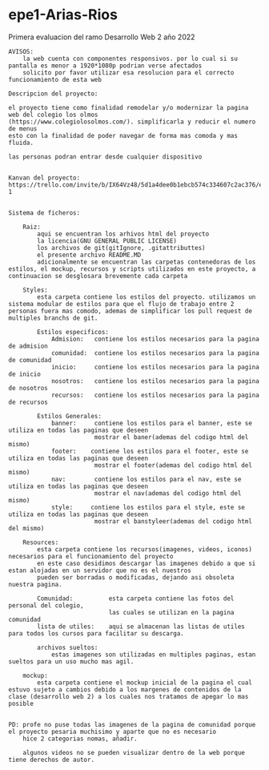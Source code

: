 # epe1-Arias-Rios
Primera evaluacion del ramo Desarrollo Web 2 año 2022


    AVISOS:
        la web cuenta con componentes responsivos. por lo cual si su pantalla es menor a 1920*1080p podrian verse afectados
        solicito por favor utilizar esa resolucion para el correcto funcionamiento de esta web

    Descripcion del proyecto:

    el proyecto tiene como finalidad remodelar y/o modernizar la pagina web del colegio los olmos
    (https://www.colegiolosolmos.com/). simplificarla y reducir el numero de menus
    esto con la finalidad de poder navegar de forma mas comoda y mas fluida.
    
    las personas podran entrar desde cualquier dispositivo


    Kanvan del proyecto:
    https://trello.com/invite/b/IX64Vz48/5d1a4dee0b1ebcb574c334607c2ac376/epe-1


    Sistema de ficheros:

        Raiz:
            aqui se encuentran los arhivos html del proyecto
            la licencia(GNU GENERAL PUBLIC LICENSE)
            los archivos de git(gitIgnore, .gitattributtes)
            el presente archivo README.MD
            adicionalmente se encuentran las carpetas contenedoras de los estilos, el mockup, recursos y scripts utilizados en este proyecto, a continuacion se desglosara brevemente cada carpeta

        Styles:
            esta carpeta contiene los estilos del proyecto. utilizamos un sistema modular de estilos para que el flujo de trabajo entre 2 personas fuera mas comodo, ademas de simplificar los pull request de multiples branchs de git.

            Estilos especificos:
                Admision:   contiene los estilos necesarios para la pagina de admision
                comunidad:  contiene los estilos necesarios para la pagina de comunidad
                inicio:     contiene los estilos necesarios para la pagina de inicio
                nosotros:   contiene los estilos necesarios para la pagina de nosotros
                recursos:   contiene los estilos necesarios para la pagina de recursos

            Estilos Generales:
                banner:     contiene los estilos para el banner, este se utiliza en todas las paginas que deseen
                            mostrar el baner(ademas del codigo html del mismo)
                footer:    contiene los estilos para el footer, este se utiliza en todas las paginas que deseen
                            mostrar el footer(ademas del codigo html del mismo)
                nav:        contiene los estilos para el nav, este se utiliza en todas las paginas que deseen
                            mostrar el nav(ademas del codigo html del mismo)
                style:     contiene los estilos para el style, este se utiliza en todas las paginas que deseen
                            mostrar el banstyleer(ademas del codigo html del mismo)

        Resources:
            esta carpeta contiene los recursos(imagenes, videos, iconos) necesarios para el funcionamiento del proyecto
            en este caso desidimos descargar las imagenes debido a que si estan alojadas en un servidor que no es el nuestros
            pueden ser borradas o modificadas, dejando asi obsoleta nuestra pagina.

            Comunidad:          esta carpeta contiene las fotos del personal del colegio,
                                las cuales se utilizan en la pagina comunidad
            lista de utiles:    aqui se almacenan las listas de utiles para todos los cursos para facilitar su descarga.

            archivos sueltos:
                estas imagenes son utilizadas en multiples paginas, estan sueltos para un uso mucho mas agil.
            
        mockup:
            esta carpeta contiene el mockup inicial de la pagina el cual estuvo sujeto a cambios debido a los margenes de contenidos de la clase (desarrollo web 2) a los cuales nos tratamos de apegar lo mas posible


    PD: profe no puse todas las imagenes de la pagina de comunidad porque el proyecto pesaria muchisimo y aparte que no es necesario
        hice 2 categorias nomas, añadir.

        algunos videos no se pueden visualizar dentro de la web porque tiene derechos de autor.
      
    